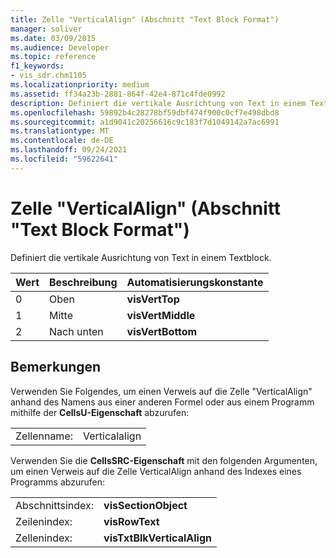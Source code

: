 ```yaml
---
title: Zelle "VerticalAlign" (Abschnitt "Text Block Format")
manager: soliver
ms.date: 03/09/2015
ms.audience: Developer
ms.topic: reference
f1_keywords:
- vis_sdr.chm1105
ms.localizationpriority: medium
ms.assetid: ff34a23b-2881-864f-42e4-871c4fde0992
description: Definiert die vertikale Ausrichtung von Text in einem Textblock.
ms.openlocfilehash: 59892b4c28278bf59dbf474f900c0cf7e498dbd8
ms.sourcegitcommit: a1d9041c20256616c9c183f7d1049142a7ac6991
ms.translationtype: MT
ms.contentlocale: de-DE
ms.lasthandoff: 09/24/2021
ms.locfileid: "59622641"
---
```

# <a name="verticalalign-cell-text-block-format-section"></a>Zelle "VerticalAlign" (Abschnitt "Text Block Format")

Definiert die vertikale Ausrichtung von Text in einem Textblock.
  
|**Wert**|**Beschreibung**|**Automatisierungskonstante**|
|:-----|:-----|:-----|
| 0  <br/> | Oben  <br/> |**visVertTop** <br/> |
| 1  <br/> | Mitte  <br/> |**visVertMiddle** <br/> |
| 2  <br/> | Nach unten  <br/> |**visVertBottom** <br/> |
   
## <a name="remarks"></a>Bemerkungen

Verwenden Sie Folgendes, um einen Verweis auf die Zelle "VerticalAlign" anhand des Namens aus einer anderen Formel oder aus einem Programm mithilfe der **CellsU-Eigenschaft** abzurufen: 
  
|||
|:-----|:-----|
| Zellenname:  <br/> | Verticalalign  <br/> |
   
Verwenden Sie die **CellsSRC-Eigenschaft** mit den folgenden Argumenten, um einen Verweis auf die Zelle VerticalAlign anhand des Indexes eines Programms abzurufen: 
  
|||
|:-----|:-----|
| Abschnittsindex:  <br/> |**visSectionObject** <br/> |
| Zeilenindex:  <br/> |**visRowText** <br/> |
| Zellenindex:  <br/> |**visTxtBlkVerticalAlign** <br/> |
   

